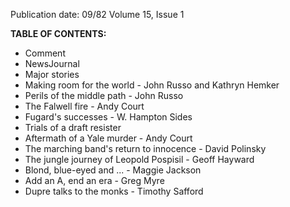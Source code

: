 Publication date: 09/82
Volume 15, Issue 1

**TABLE OF CONTENTS:**
- Comment
- NewsJournal
- Major stories
- Making room for the world - John Russo and Kathryn Hemker
- Perils of the middle path - John Russo
- The Falwell fire - Andy Court
- Fugard's successes - W. Hampton Sides
- Trials of a draft resister 
- Aftermath of a Yale murder - Andy Court
- The marching band's return to innocence - David Polinsky
- The jungle journey of Leopold Pospisil - Geoff Hayward
- Blond, blue-eyed and ... - Maggie Jackson
- Add an A, end an era - Greg Myre
- Dupre talks to the monks - Timothy Safford

